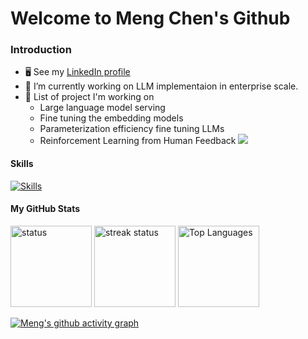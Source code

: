 # Welcome to Meng Chen's Github 

### Introduction

* 🖥️ See my [LinkedIn profile](https://www.linkedin.com/in/mlchen/)
* 🔭 I’m currently working on LLM implementaion in enterprise scale.
* 🧠 List of project I'm working on
  * Large language model serving
  * Fine tuning the embedding models
  * Parameterization efficiency fine tuning LLMs
  * Reinforcement Learning from Human Feedback
<a href="https://www.github.com/biomchen" target="_blank" rel="noreferrer"><img src="https://img.shields.io/github/followers/biomchen?logo=github&style=for-the-badge&color=3382ed&labelColor=1c1917" /></a>

#### Skills
[![Skills](https://skillicons.dev/icons?i=py,pytorch,aws,azure,gcp,jenkins,mysql,flask,fastapi,git,github,vscode,docker,django,latex,linux,bash,powershell,tensorflow,postgres,r)](https://skillicons.dev)


#### My GitHub Stats
<p float="left">
 <div>
  <img src="https://github-readme-stats.vercel.app/api?username=biomchen&show_icons=true&hide=&count_private=true&title_color=3382ed&text_color=ffffff&icon_color=facc15&bg_color=1c1917&hide_border=true&show_icons=true" alt="status" height=130 />
  <img src="https://github-readme-streak-stats.herokuapp.com/?user=biomchen&stroke=ffffff&background=1c1917&ring=3382ed&fire=3382ed&currStreakNum=ffffff&currStreakLabel=3382ed&sideNums=ffffff&sideLabels=ffffff&dates=ffffff&hide_border=true" alt="streak status" height=130 />
  <img src="https://github-readme-stats.vercel.app/api/top-langs/?username=biomchen&langs_count=3&title_color=3382ed&text_color=ffffff&icon_color=facc15&bg_color=1c1917&hide_border=true&locale=en&custom_title=Top%20%Languages" alt="Top Languages" height=130 />
</p>
  
[![Meng's github activity graph](https://github-readme-activity-graph.vercel.app/graph?username=biomchen&theme=github)](https://github.com/biomchen/github-readme-activity-graph)

